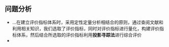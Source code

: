 ## 问题分析

* …在建立评价指标体系时，采用定性定量分析相结合的原则，通过查阅文献和利用相关知识，我们选取了评价指标，同时对评价指标进行量化，构建评价指标体系，然后结合所选取的评价指标利用**投影寻踪法**进行综合评价
* 